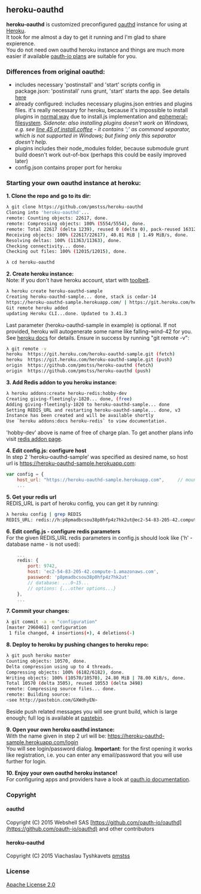 ## heroku-oauthd

**heroku-oauthd** is customized preconfigured [oauthd](https://github.com/oauth-io/oauthd) instance for using at [Heroku](https://heroku.com).  
It took for me almost a day to get it running and I'm glad to share expierence.  
You do not need own oauthd heroku instance and things are much more easier if available [oauth-io plans](https://oauth.io/home/pricing) are suitable for you.

### Differences from original oauthd:
- includes necessary 'postinstall' and 'start' scripts config in package.json: 'postinstall' runs grunt, 'start' starts the app. See details [here](https://devcenter.heroku.com/articles/node-with-grunt)
- already configured: includes necessary plugins.json entries and plugins files. it's really necessary for heroku, because it's impossible to install plugins in [normal way](https://github.com/oauth-io/oauthd/wiki/Plugin-installation-and-usage) due to install.js implementation and [ephemeral-filesystem](https://devcenter.heroku.com/articles/dynos#ephemeral-filesystem).
_Sidenote: also installing plugins doesn't work on Windows, e.g. see [line 45 of install.coffee](https://github.com/oauth-io/oauthd/blob/1.0.0-beta.17/src/scaffolding/plugins/install.coffee#L45) - it contains ';' as command separator, which is not supported in Windows; but fixing only this separator doesn't help._
- plugins includes their node_modules folder, because submodule grunt build doesn't work out-of-box (perhaps this could be easily improved later)
- config.json contains proper port for heroku

### Starting your own oauthd instance at heroku:  
**1. Clone the repo and go to its dir:**
```sh 
λ git clone https://github.com/pmstss/heroku-oauthd
Cloning into 'heroku-oauthd'...
remote: Counting objects: 22617, done.
remote: Compressing objects: 100% (5554/5554), done.
remote: Total 22617 (delta 1239), reused 0 (delta 0), pack-reused 16312
Receiving objects: 100% (22617/22617), 40.81 MiB | 1.49 MiB/s, done.
Resolving deltas: 100% (11363/11363), done.
Checking connectivity... done.
Checking out files: 100% (12015/12015), done.

λ cd heroku-oauthd
```  

**2. Create heroku instance:**  
Note: If you don't have heroku account, start with [toolbelt](https://toolbelt.heroku.com/).
```sh 
λ heroku create heroku-oauthd-sample
Creating heroku-oauthd-sample... done, stack is cedar-14
https://heroku-oauthd-sample.herokuapp.com/ | https://git.heroku.com/heroku-oauthd-sample.git
Git remote heroku added
updating Heroku CLI...done. Updated to 3.41.3
```
Last parameter (heroku-oauthd-sample in example) is optional. If not provided, heroku will autogenerate some name like falling-wind-42 for you. See [heroku docs](https://devcenter.heroku.com/articles/git) for details.
Ensure in success by running "git remote -v":
```sh 
λ git remote -v
heroku  https://git.heroku.com/heroku-oauthd-sample.git (fetch)
heroku  https://git.heroku.com/heroku-oauthd-sample.git (push)
origin  https://github.com/pmstss/heroku-oauthd (fetch)
origin  https://github.com/pmstss/heroku-oauthd (push)
```  

**3. Add Redis addon to you heroku instance:**
```sh 
λ heroku addons:create heroku-redis:hobby-dev
Creating giving-fleetingly-1820... done, (free)
Adding giving-fleetingly-1820 to heroku-oauthd-sample... done
Setting REDIS_URL and restarting heroku-oauthd-sample... done, v3
Instance has been created and will be available shortly
Use `heroku addons:docs heroku-redis` to view documentation.
```   
'hobby-dev' above is name of free of charge plan. To get another plans info visit [redis addon page](https://elements.heroku.com/addons/heroku-redis).  

**4. Edit config.js: configure host**  
In step 2 'heroku-oauthd-sample' was specified as desired name, so host url is https://heroku-oauthd-sample.herokuapp.com:
```javascript 
var config = {
	host_url: "https://heroku-oauthd-sample.herokuapp.com",		// mounted on this url
	...
```  

**5. Get your redis url**   
REDIS_URL is part of heroku config, you can get it by running:
```sh 
λ heroku config | grep REDIS
REDIS_URL: redis://h:p8pmadbcsou38p0hfp4z7hk2ut@ec2-54-83-205-42.compute-1.amazonaws.com:9742
```  

**6. Edit config.js - configure redis parameters**  
For the given REDIS_URL redis parameters in config.js should look like ('h' - database name - is not used):
```javascript 
    ...
	redis: {
		port: 9742,
		host: 'ec2-54-83-205-42.compute-1.amazonaws.com',
		password: 'p8pmadbcsou38p0hfp4z7hk2ut'
		// database: ...0~15...
		// options: {...other options...}
	},
	...
``` 

**7. Commit your changes:**  
```sh
λ git commit -a -m "configuration"
[master 2960461] configuration
 1 file changed, 4 insertions(+), 4 deletions(-)
```  

**8. Deploy to heroku by pushing changes to heroku repo:**  
```sh
λ git push heroku master
Counting objects: 10570, done.
Delta compression using up to 4 threads.
Compressing objects: 100% (6182/6182), done.
Writing objects: 100% (10570/10570), 24.80 MiB | 78.00 KiB/s, done.
Total 10570 (delta 3505), reused 10553 (delta 3498)
remote: Compressing source files... done.
remote: Building source: 
<see http://pastebin.com/GXWdhyEN>
```
Beside push related messages you will see grunt build, which is large enough; full log is available at [pastebin](http://pastebin.com/GXWdhyEN).  

**9. Open your own heroku oauthd instance:**  
With the name given in step 2 url will be: https://heroku-oauthd-sample.herokuapp.com/login  
You will see login/password dialog. **Important**: for the first opening it works like registration, i.e. you can enter any email/password that you will use further for login.  

**10. Enjoy your own oauthd heroku instance!**  
For configuring apps and providers have a look at [oauth.io documentation](https://oauth.io/docs).

### Copyright
#### oauthd
Copyright (C) 2015 Webshell SAS 
[https://github.com/oauth-io/oauthd](https://github.com/oauth-io/oauthd) and other contributors
#### heroku-oauthd
Copyright (C) 2015 Viachaslau Tyshkavets [pmstss](https://github.com/pmstss/)

### License

[Apache License 2.0](https://spdx.org/licenses/Apache-2.0.html#licenseText)

